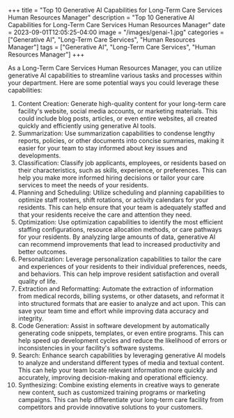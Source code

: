 +++
title = "Top 10 Generative AI Capabilities for Long-Term Care Services Human Resources Manager"
description = "Top 10 Generative AI Capabilities for Long-Term Care Services Human Resources Manager"
date = 2023-09-01T12:05:25-04:00
image = "/images/genai-1.jpg"
categories = ["Generative AI", "Long-Term Care Services", "Human Resources Manager"]
tags = ["Generative AI", "Long-Term Care Services", "Human Resources Manager"]
+++

As a Long-Term Care Services Human Resources Manager, you can utilize generative AI capabilities to streamline various tasks and processes within your department. Here are some potential ways you could leverage these capabilities:

1. Content Creation: Generate high-quality content for your long-term care facility's website, social media accounts, or marketing materials. This could include blog posts, articles, or even entire websites, all created quickly and efficiently using generative AI tools.
2. Summarization: Use summarization capabilities to condense lengthy reports, policies, or other documents into concise summaries, making it easier for your team to stay informed about key issues and developments.
3. Classification: Classify job applicants, employees, or residents based on their characteristics, such as skills, experience, or preferences. This can help you make more informed hiring decisions or tailor your care services to meet the needs of your residents.
4. Planning and Scheduling: Utilize scheduling and planning capabilities to optimize staff rosters, shift rotations, or activity calendars for your residents. This can help ensure that your team is adequately staffed and that your residents receive the care and attention they need.
5. Optimization: Use optimization capabilities to identify the most efficient staffing configurations, resource allocation methods, or care pathways for your residents. By analyzing large amounts of data, generative AI can recommend improvements that lead to increased productivity and better outcomes.
6. Personalization: Leverage personalization capabilities to tailor the care and experiences of your residents to their individual preferences, needs, and behaviors. This can help improve resident satisfaction and overall quality of life.
7. Extraction and Reformatting: Automate the extraction of information from medical records, billing systems, or other datasets, and reformat it into structured formats that are easier to analyze and act upon. This can save your team time and effort while improving data accuracy and integrity.
8. Code Generation: Assist in software development by automatically generating code snippets, templates, or even entire programs. This can help speed up development cycles and reduce the likelihood of errors or inconsistencies in your facility's software systems.
9. Search: Enhance search capabilities by leveraging generative AI models to analyze and understand different types of media and textual content. This can help your team locate relevant information more quickly and accurately, improving decision-making and operational efficiency.
10. Synthesizing: Combine existing elements in creative ways to generate new content, such as customized training programs or marketing campaigns. This can help differentiate your long-term care facility from competitors and provide innovative solutions to your customers.